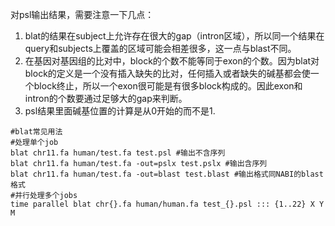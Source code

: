 对psl输出结果，需要注意一下几点：

1. blat的结果在subject上允许存在很大的gap（intron区域），所以同一个结果在query和subjects上覆盖的区域可能会相差很多，这一点与blast不同。
2. 在基因对基因组的比对中，block的个数不能等同于exon的个数。因为blat对block的定义是一个没有插入缺失的比对，任何插入或者缺失的碱基都会使一个block终止，所以一个exon很可能是有很多block构成的。因此exon和intron的个数要通过足够大的gap来判断。
3. psl结果里面碱基位置的计算是从0开始的而不是1.

```
#blat常见用法
#处理单个job
blat chr11.fa human/test.fa test.psl #输出不含序列
blat chr11.fa human/test.fa -out=pslx test.pslx #输出含序列
blat chr11.fa human/test.fa -out=blast test.blast #输出格式同NABI的blast格式
#并行处理多个jobs
time parallel blat chr{}.fa human/human.fa test_{}.psl ::: {1..22} X Y M
```


